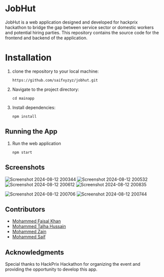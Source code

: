 # JobHut
JobHut is a web application designed and developed for hackprix hackathon to bridge the gap between service sector or domestic workers and potential hiring parties. This repository contains the source code for the frontend and backend of the application.

# Installation
1. clone the repository to your local machine:
   ```
   https://github.com/saifxyzyz/jobhut.git
   ```
2. Navigate to the project directory:
  
    ```
    cd mainapp
    ```
3. Install dependencies:

    ```
    npm install
    ```

## Running the App
1. Run the web application
    ```
    npm start
    ```
## Screenshots
   ![Screenshot 2024-08-12 200344](https://github.com/user-attachments/assets/8e138be4-3910-4cc6-8b02-e99da2fd84d6)
   ![Screenshot 2024-08-12 200532](https://github.com/user-attachments/assets/0fa749d2-a85d-4e20-a59a-6937a407df35)
   ![Screenshot 2024-08-12 200612](https://github.com/user-attachments/assets/785bd59f-9008-4228-bf6a-c65c966eb5b0)
   ![Screenshot 2024-08-12 200835](https://github.com/user-attachments/assets/9915e225-8f7f-4850-8ef4-68a056e5ba9d)

   ![Screenshot 2024-08-12 200706](https://github.com/user-attachments/assets/1a0e2e93-c908-4acb-9d6b-a78aea1f7fc3)
   ![Screenshot 2024-08-12 200744](https://github.com/user-attachments/assets/c83b6c1d-26c1-4224-9060-2dcae0333a4b)


## Contributors
 - [Mohammed Faisal Khan](https://github.com/faisalkhan4k)
 - [Mohammed Talha Hussain](https://github.com/imtalhahussain)
 - [Mohammed Zain](https://github.com/codingsenpy)
 - [Mohammed Saif](https://github.com/saifxyzyz)
## Acknowledgments
Special thanks to HackPrix Hackathon for organizing the event and providing the opportunity to develop this app.
